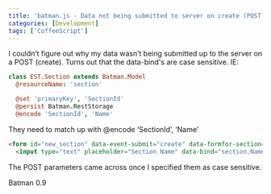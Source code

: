 ```yaml
---
title: 'batman.js - Data not being submitted to server on create (POST)'
categories: [Development]
tags: ['CoffeeScript']
---
```



I couldn’t figure out why my data wasn’t being submitted up to the server on a POST (create). Turns out that the data-bind's are case sensitive. IE:
```coffeescript
class EST.Section extends Batman.Model
  @resourceName: 'section'

  @set 'primaryKey', 'SectionId'
  @persist Batman.RestStorage
  @encode 'SectionId', 'Name'
```

They need to match up with @encode ‘SectionId’, ‘Name’

```html
<form id="new_section" data-event-submit="create" data-formfor-section="section">
  <input type="text" placeholder="Section Name" data-bind="section.Name"/>
```

The POST parameters came across once I specified them as case sensitive.

Batman 0.9